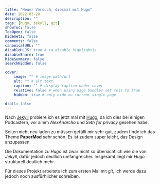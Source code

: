 ```yaml
---
title: "Neuer Versuch, diesmal mit Hugo"
date: 2022-03-28
description: ""
tags: [hugo, jekyll, git]
showToc: false
TocOpen: false
hidemeta: false
comments: false
canonicalURL: ""
disableHLJS: true # to disable highlightjs
disableShare: true
hideSummary: false
searchHidden: false

cover:
    image: "" # image path/url
    alt: "" # alt text
    caption: "" # display caption under cover
    relative: false # when using page bundles set this to true
    hidden: true # only hide on current single page

draft: false
---
```

Nach [Jekyll](https://jekyllrb.com/) probiere ich es jetzt mal mit [Hugo](https://gohugo.io/), da ich dies bei einigen Podcastern, vor allem *AlexAnarcho* und *Seth for privacy* gesehen habe. 

Seiten nicht neu laden zu müssen gefällt mir sehr gut, zudem finde ich das Theme **PaperMod** sehr schön.
Es ist zudem super leicht, das Design anzupassen.

Die Dokumentation zu *Hugo* ist zwar nicht so übersichtlich wie die von *Jekyll*, dafür jedoch deutlich umfangreicher. Insgesamt liegt mir *Hugo* strukturell deutlich mehr. 

Für dieses Projekt arbeitete ich zum ersten Mal mit *git*, ich werde dazu jedoch noch ausfürhlicher schreiben. 